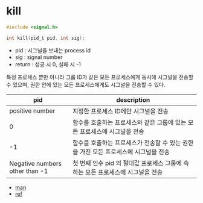 # kill

```c
#include <signal.h>

int kill(pid_t pid, int sig);
```

- pid : 시그널을 보내는 process id
- sig : signal number
- return : 성공 시 0, 실패 시 -1

특정 프로세스 뿐만 아니라 그룹 ID가 같은 모든 프로세스에게 동시에 시그널을 전송할 수 있으며, 권한 안에 있는 모든 프로세스에게도 시그널을 전송할 수 있다.

| pid                            | description                                                                         |
| ------------------------------ | ----------------------------------------------------------------------------------- |
| positive number                | 지정한 프로세스 ID에만 시그널을 전송                                                |
| 0                              | 함수를 호출하는 프로세스와 같은 그룹에 있는 모든 프로세스에 시그널을 전송           |
| -1                             | 함수를 호출하는 프로세스가 전송할 수 있는 권한을 가진 모든 프로세스에 시그널을 전송 |
| Negative numbers other than -1 | 첫 번째 인수 pid 의 절대값 프로세스 그룹에 속하는 모든 프로세스에 시그널을 전송     |

- [man](https://man7.org/linux/man-pages/man2/kill.2.html)
- [ref](https://badayak.com/entry/C%EC%96%B8%EC%96%B4-kill-%EC%8B%9C%EA%B7%B8%EB%84%90-%EC%A0%84%EC%86%A1-%ED%95%A8%EC%88%98-kill)
